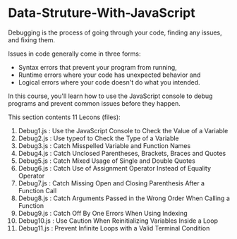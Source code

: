 # Data-Struture-With-JavaScript

Debugging is the process of going through your code, finding any issues, and fixing them.

Issues in code generally come in three forms: 
* Syntax errors that prevent your program from running, 
* Runtime errors where your code has unexpected behavior and 
* Logical errors where your code doesn't do what you intended.

In this course, you'll learn how to use the JavaScript console to debug programs and prevent common issues before they happen. 

This section contents 11 Lecons (files): 
1. Debug1.js : Use the JavaScript Console to Check the Value of a Variable
2. Debug2.js : Use typeof to Check the Type of a Variable
3. Debug3.js : Catch Misspelled Variable and Function Names
4. Debug4.js : Catch Unclosed Parentheses, Brackets, Braces and Quotes
4. Debug5.js : Catch Mixed Usage of Single and Double Quotes
5. Debug6.js : Catch Use of Assignment Operator Instead of Equality Operator
6. Debug7.js : Catch Missing Open and Closing Parenthesis After a Function Call
7. Debug8.js : Catch Arguments Passed in the Wrong Order When Calling a Function
8. Debug9.js : Catch Off By One Errors When Using Indexing
9. Debug10.js : Use Caution When Reinitializing Variables Inside a Loop
10. Debug11.js : Prevent Infinite Loops with a Valid Terminal Condition
